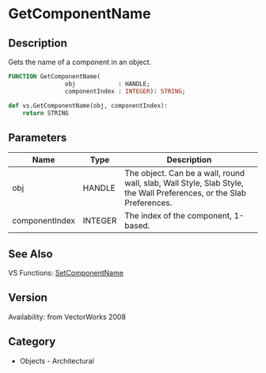 # GetComponentName

## Description
Gets the name of a component in an object.

```pascal
FUNCTION GetComponentName(
				obj            : HANDLE;
				componentIndex : INTEGER): STRING;
```

```python
def vs.GetComponentName(obj, componentIndex):
    return STRING
```

## Parameters
|Name|Type|Description|
|---|---|---|
|obj|HANDLE|The object. Can be a wall, round wall, slab, Wall Style, Slab Style, the Wall Preferences, or the Slab Preferences.|
|componentIndex|INTEGER|The index of the component, 1-based.|

## See Also
VS Functions:
[SetComponentName](SetComponentName.md)

## Version
Availability: from VectorWorks 2008

## Category
* Objects - Architectural

